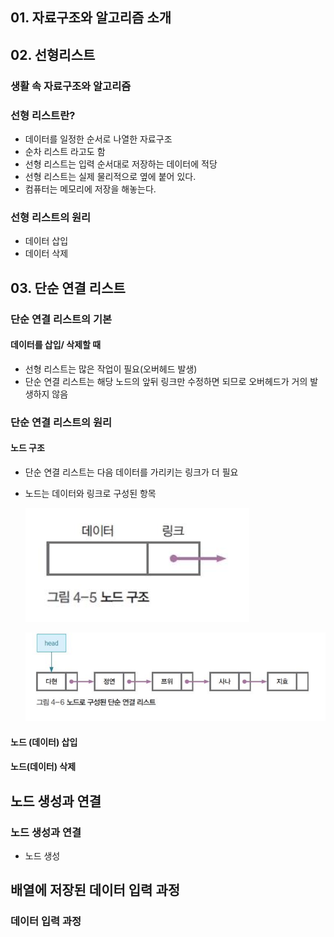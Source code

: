 ## 01. 자료구조와 알고리즘 소개





## 02. 선형리스트

### 생활 속 자료구조와 알고리즘

### 선형 리스트란? 

- 데이터를 일정한 순서로 나열한 자료구조
- 순차 리스트 라고도 함
- 선형 리스트는 입력 순서대로 저장하는 데이터에 적당
- 선형 리스트는 실제 물리적으로 옆에 붙어 있다.
- 컴퓨터는 메모리에 저장을 해놓는다.

### 선형 리스트의 원리

- 데이터 삽입
- 데이터 삭제



## 03. 단순 연결 리스트

### 단순 연결 리스트의 기본

#### 데이터를 삽입/ 삭제할 때

- 선형 리스트는 많은 작업이 필요(오버헤드 발생)
- 단순 연결 리스트는 해당 노드의 앞뒤 링크만 수정하면 되므로 오버헤드가 거의 발생하지 않음

### 단순 연결 리스트의 원리

#### 노드 구조

- 단순 연결 리스트는 다음 데이터를 가리키는 링크가 더 필요

- 노드는 데이터와 링크로 구성된 항목

  ![image-20210705132123892](0705.assets/image-20210705132123892.png)

  ![image-20210705132141872](0705.assets/image-20210705132141872.png)

#### 노드 (데이터) 삽입

#### 노드(데이터) 삭제



## 노드 생성과 연결

### 노드 생성과 연결

- 노드 생성

## 배열에 저장된 데이터 입력 과정

### 데이터 입력 과정



